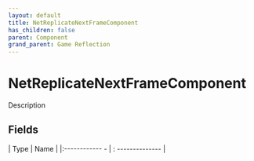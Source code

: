 ```yaml
---
layout: default
title: NetReplicateNextFrameComponent
has_children: false
parent: Component
grand_parent: Game Reflection
---
```

# NetReplicateNextFrameComponent
Description 

## Fields
| Type | Name |
|:------------ - | : -------------- |
